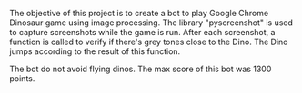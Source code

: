 The objective of this project is to create a bot to play Google Chrome Dinosaur game using image processing. The library "pyscreenshot" is used to capture screenshots while the game is run. After 
each screenshot, a function is called to verify if there's grey tones close to the Dino. The Dino
jumps according to the result of this function.

The bot do not avoid flying dinos. The max score of this bot was 1300 points.
